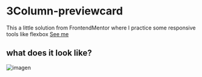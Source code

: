# 3Column-previewcard

This a little solution from FrontendMentor where I practice some responsive tools like flexbox
[See me](https://dalpb.github.io/FrontendMentor-QRComponent/)
## what does it look like?
![imagen](https://github.com/user-attachments/assets/f8bc652c-d4a7-474d-bed7-60260e17d516)
